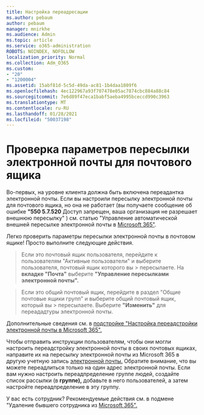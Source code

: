 ```yaml
---
title: Настройка переадресации
ms.author: pebaum
author: pebaum
manager: mnirkhe
ms.audience: Admin
ms.topic: article
ms.service: o365-administration
ROBOTS: NOINDEX, NOFOLLOW
localization_priority: Normal
ms.collection: Adm_O365
ms.custom:
- "20"
- "1200004"
ms.assetid: 15abf81d-5c5d-49da-ac81-1b4daa1809f6
ms.openlocfilehash: 4ec122967a93f707478e05ac7874cbc884a88c84
ms.sourcegitcommit: 7e6d89f47eca1babf5aeba4995bceccd990c3963
ms.translationtype: MT
ms.contentlocale: ru-RU
ms.lasthandoff: 01/28/2021
ms.locfileid: "50037198"
---
```

# <a name="check-the-email-forwarding-settings-for-a-mailbox"></a>Проверка параметров пересылки электронной почты для почтового ящика

Во-первых, на уровне клиента должна быть включена переадантка электронной почты. Если вы настроили пересылку электронной почты для почтового ящика, но она не работает (вы получаете сообщение об ошибке **"550 5.7.520** Доступ запрещен, ваша организация не разрешает внешнюю пересылку" ) см. статью "Управление автоматической внешней пересылке электронной почты в [Microsoft 365"](https://docs.microsoft.com/microsoft-365/security/office-365-security/external-email-forwarding?view=o365-worldwide).

Легко проверить параметры пересылки электронной почты в почтовом ящике! Просто выполните следующие действия.
  
> Если это почтовый ящик пользователя, перейдите к пользователям  "Активные пользователи" и выберите пользователя, почтовый ящик которого вы \>  пересылаете. На **вкладке "Почта"** выберите **"Управление пересылками электронной почты".**

> Если это общий почтовый ящик, перейдите в раздел "Общие почтовые ящики групп" и выберите общий почтовый ящик, который вы  \>  пересылаете. Выберите **"Изменить"** для переададтуры электронной почты.

Дополнительные сведения см. в [подстройке "Настройка переадстройки электронной почты в Microsoft 365".](https://docs.microsoft.com/microsoft-365/admin/email/configure-email-forwarding)
  
Чтобы отправить инструкции пользователям, чтобы они могли настроить переадстройку электронной почты в своих почтовых ящиках, направите их на пересылку электронной почты из Microsoft 365 в другую учетную запись [электронной почты.](https://support.office.com/article/Forward-email-from-Office-365-to-another-email-account-1ed4ee1e-74f8-4f53-a174-86b748ff6a0e) Обратите внимание, что вы можете переадлиться только на один адрес электронной почты. Если вам нужно настроить переадпределение группе людей, создайте список рассылки (в **группе),** добавьте в него пользователей, а затем настройте переадпределение в эту группу.
  
У вас есть сотрудник? Рекомендуемые действия см. в подмене "Удаление бывшего сотрудника из [Microsoft 365".](https://docs.microsoft.com/microsoft-365/admin/add-users/remove-former-employee)